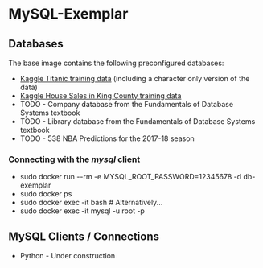 # MySQL-Exemplar

## Databases

The base image contains the following preconfigured databases:

* [Kaggle Titanic training data](https://www.kaggle.com/c/titanic/data) (including a character only version of the data)
* [Kaggle House Sales in King County training data](https://www.kaggle.com/harlfoxem/housesalesprediction)
* TODO - Company database from the Fundamentals of Database Systems textbook
* TODO - Library database from the Fundamentals of Database Systems textbook
* TODO - 538 NBA Predictions for the 2017-18 season
 

### Connecting with the _mysql_ client

* sudo docker run --rm -e MYSQL_ROOT_PASSWORD=12345678 -d db-exemplar
* sudo docker ps
* sudo docker exec -it <container-name> bash  # Alternatively... 
* sudo docker exec -it <container-name> mysql -u root -p


## MySQL Clients / Connections

* Python - Under construction
